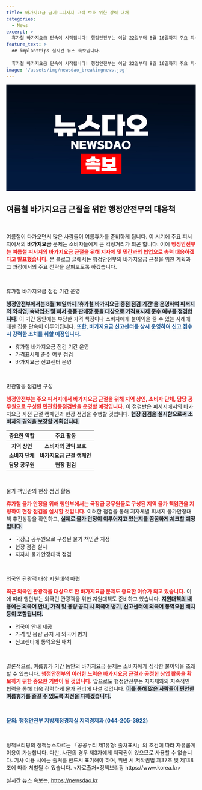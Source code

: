 ```yaml
---
title: 바가지요금 금지!…피서지 고객 보호 위한 강력 대처
categories:
  - News
excerpt: >
  휴가철 바가지요금 단속이 시작됩니다! 행정안전부는 이달 22일부터 8월 16일까지 주요 피서지에서 과도한 요금 책정 사례를 중점 점검하며, 신고센터를 운영해 적극 대응할 예정입니다. 바가지요금 없이 편안한 여름을 즐기세요!
feature_text: >
  ## implanttips 실시간 뉴스 속보입니다.

  휴가철 바가지요금 단속이 시작됩니다! 행정안전부는 이달 22일부터 8월 16일까지 주요 피서지에서 과도한 요금 책정 사례를 중점 점검하며, 신고센터를 운영해 적극 대응할 예정입니다. 바가지요금 없이 편안한 여름을 즐기세요!
image: '/assets/img/newsdao_breakingnews.jpg'
---
```


<p><img src="/assets/img/newsdao_breakingnews.jpg" alt="implanttips 속보" /></p>

<h2 data-ke-size="size26">여름철 바가지요금 근절을 위한 행정안전부의 대응책</h2>

<p data-ke-size="size16">&nbsp;</p>

<p>여름철이 다가오면서 많은 사람들이 여름휴가를 준비하게 됩니다. 이 시기에 주요 피서지에서의 <b>바가지요금</b> 문제는 소비자들에게 큰 걱정거리가 되곤 합니다. 이에 <b><span style="color: #ee2323;">행정안전부는 여름철 피서지의 바가지요금 근절을 위해 지자체 및 민간과의 협업으로 총력 대응하겠다고 발표했습니다.</span></b> 본 블로그 글에서는 행정안전부의 바가지요금 근절을 위한 계획과 그 과정에서의 주요 전략을 살펴보도록 하겠습니다.</p>

<p data-ke-size="size16">&nbsp;</p>

<p>휴가철 바가지요금 점검 기간 운영</p>

<p><b><span style="background-color: #21538527;">행정안전부에서는 8월 16일까지 '휴가철 바가지요금 중점 점검 기간'을 운영하여 피서지의 외식업, 숙박업소 및 피서 용품 판매장 등을 대상으로 가격표시제 준수 여부를 점검합니다.</span></b> 이 기간 동안에는 부당한 가격 책정이나 소비자에게 불이익을 줄 수 있는 사례에 대한 집중 단속이 이루어집니다. <b><span style="color: #1a5490;">또한, 바가지요금 신고센터를 상시 운영하여 신고 접수 시 강력한 조치를 취할 예정입니다.</span></b></p>

<ul>
    <li>휴가철 바가지요금 점검 기간 운영</li>
    <li>가격표시제 준수 여부 점검</li>
    <li>바가지요금 신고센터 운영</li>
</ul>

<p data-ke-size="size16">&nbsp;</p>

<p>민관합동 점검반 구성</p>

<p><b><span style="color: #ee2323;">행정안전부는 주요 피서지에서 바가지요금 근절을 위해 지역 상인, 소비자 단체, 담당 공무원으로 구성된 민관합동점검반을 운영할 예정입니다.</span></b> 이 점검반은 피서지에서의 바가지요금 사전 근절 캠페인과 현장 점검을 수행할 것입니다. <b><span style="background-color: #21538527;">현장 점검을 실시함으로써 소비자의 권익을 보장할 계획입니다.</span></b></p>

<table>
  <thead>
    <tr>
      <th style="text-align: center;">중요한 역할</th>
      <th style="text-align: center;">주요 활동</th>
    </tr>
  </thead>
  <tbody>
    <tr>
      <td style="text-align: center; height: 17px;"><b>지역 상인</b></td>
      <td style="text-align: center; height: 17px;"><b>소비자의 권익 보호</b></td>
    </tr>
    <tr>
      <td style="text-align: center; height: 17px;"><b>소비자 단체</b></td>
      <td style="text-align: center; height: 17px;"><b>바가지요금 근절 캠페인</b></td>
    </tr>
    <tr>
      <td style="text-align: center; height: 17px;"><b>담당 공무원</b></td>
      <td style="text-align: center; height: 17px;"><b>현장 점검</b></td>
    </tr>
  </tbody>
</table>

<p data-ke-size="size16">&nbsp;</p>

<p>물가 책임관의 현장 점검 활동</p>

<p><b><span style="color: #ee2323;">휴가철 물가 안정을 위해 행안부에서는 국장급 공무원들로 구성된 지역 물가 책임관을 지정하여 현장 점검을 실시할 것입니다.</span></b> 이러한 점검을 통해 지자체별 피서지 물가안정대책 추진상황을 확인하고, <b><span style="background-color: #21538527;">실제로 물가 안정이 이루어지고 있는지를 꼼꼼하게 체크할 예정입니다.</span></b></p>

<ul>
    <li>국장급 공무원으로 구성된 물가 책임관 지정</li>
    <li>현장 점검 실시</li>
    <li>지자체 물가안정대책 점검</li>
</ul>

<p data-ke-size="size16">&nbsp;</p>

<p>외국인 관광객 대상 지원대책 마련</p>

<p><b><span style="color: #ee2323;">최근 외국인 관광객을 대상으로 한 바가지요금 문제도 중요한 이슈가 되고 있습니다.</span></b> 이에 따라 행안부는 외국인 관광객을 위한 지원대책도 준비하고 있습니다. <b><span style="background-color: #21538527;">지원대책의 내용에는 외국어 안내, 가격 및 용량 공지 시 외국어 병기, 신고센터에 외국어 통역요원 배치 등이 포함됩니다.</span></b></p>

<ul>
    <li>외국어 안내 제공</li>
    <li>가격 및 용량 공지 시 외국어 병기</li>
    <li>신고센터에 통역요원 배치</li>
</ul>

<p data-ke-size="size16">&nbsp;</p>

<p>결론적으로, 여름휴가 기간 동안의 바가지요금 문제는 소비자에게 심각한 불이익을 초래할 수 있습니다. <b><span style="color: #ee2323;">행정안전부의 이러한 노력은 바가지요금 근절과 공정한 상업 활동을 확보하기 위한 중요한 기반이 될 것입니다.</span></b> 앞으로도 행정안전부는 지자체와의 지속적인 협력을 통해 더욱 강력하게 물가 관리에 나설 것입니다. <b><span style="background-color: #21538527;">이를 통해 많은 사람들이 편안한 여름휴가를 즐길 수 있도록 최선을 다하겠습니다.</span></b></p>

<p data-ke-size="size16">&nbsp;</p> 

<p><b><span style="color: #1a5490;">문의: 행정안전부 지방재정경제실 지역경제과 (044-205-3922)</span></b> </p>

<p data-ke-size="size16">&nbsp;</p> 

<p>정책브리핑의 정책뉴스자료는 「공공누리 제1유형: 출처표시」의 조건에 따라 자유롭게 이용이 가능합니다. 다만, 사진의 경우 제3자에게 저작권이 있으므로 사용할 수 없습니다. 기사 이용 시에는 출처를 반드시 표기해야 하며, 위반 시 저작권법 제37조 및 제138조에 따라 처벌될 수 있습니다. &lt;자료출처=정책브리핑 https://www.korea.kr></p>
실시간 뉴스 속보는, <a href="https://newsdao.kr" rel="dofollow">https://newsdao.kr</a>


